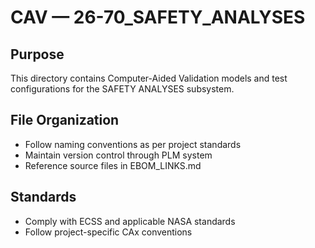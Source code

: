 # CAV — 26-70_SAFETY_ANALYSES

## Purpose

This directory contains Computer-Aided Validation models and test configurations for the SAFETY ANALYSES subsystem.

## File Organization

- Follow naming conventions as per project standards
- Maintain version control through PLM system
- Reference source files in EBOM_LINKS.md

## Standards

- Comply with ECSS and applicable NASA standards
- Follow project-specific CAx conventions
